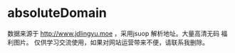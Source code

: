 # absoluteDomain
数据来源于  http://www.jdlingyu.moe  ，采用jsuop 解析地址。大量高清无码 福利图片。
仅供学习交流使用，如果对网站运营带来不便，请联系我删除。

